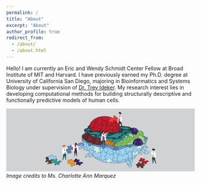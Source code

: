 ```yaml
---
permalink: /
title: "About"
excerpt: "About"
author_profile: true
redirect_from: 
  - /about/
  - /about.html
---
```


Hello! I am currently an Eric and Wendy Schmidt Center Fellow at Broad Institute of MIT and Harvard. I have previously earned my Ph.D. degree at University of California San Diego, majoring in Bioinformatics and Systems Biology under supervision of [Dr. Trey Ideker](https://idekerlab.ucsd.edu/). My research interest lies in developing computational methods for building structurally descriptive and functionally predictive models of human cells. 

![MuSIC](../images/MuSIC_BuildingCellStructure_puzzle_Banner.png)
*Image credits to Ms. Charlotte Ann Marquez*
